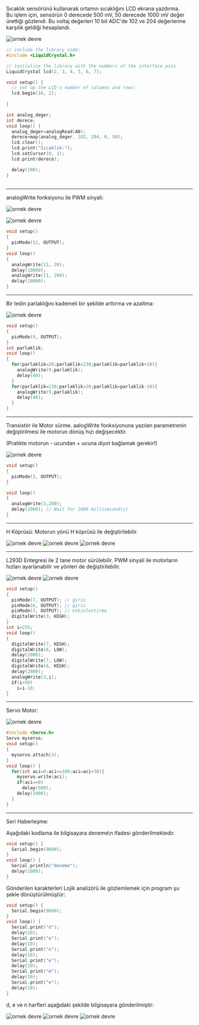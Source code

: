 Sıcaklık sensörünü kullanarak ortamın sıcaklığını LCD ekrana yazdırma.   
Bu işlem için, sensörün 0 derecede 500 mV, 50 derecede 1000 mV değer ürettiği gözlendi. Bu voltaj değerleri 10 bit ADC'de 102 ve 204 değerlerine karşılık geldiği hesaplandı.

![ornek devre](./images/ders05_01.png)

```c++
// include the library code:
#include <LiquidCrystal.h>

// initialize the library with the numbers of the interface pins
LiquidCrystal lcd(2, 3, 4, 5, 6, 7);

void setup() {
  // set up the LCD's number of columns and rows:
  lcd.begin(16, 2);
  
}

int analog_deger;
int derece;
void loop() {
  analog_deger=analogRead(A0);
  derece=map(analog_deger, 102, 204, 0, 50);
  lcd.clear();
  lcd.print("Sicaklik:");
  lcd.setCursor(0, 1);
  lcd.print(derece);

  delay(100);
}
 
```

---


analogWrite fonksiyonu ile PWM sinyali:

![ornek devre](./images/ders05_02.png)   

![ornek devre](./images/ders05_03.png)   


```c++
void setup()
{ 
  pinMode(11, OUTPUT);
}
void loop()
{
  analogWrite(11, 20);
  delay(10000);
  analogWrite(11, 200);
  delay(10000); 
}
```

---

Bir ledin parlaklığını kademeli bir şekilde arttırma ve azaltma:

![ornek devre](./images/ders05_04.png)

```c++
void setup()
{
  pinMode(9, OUTPUT);
}
int parlaklik;
void loop()
{
  for(parlaklik=20;parlaklik<230;parlaklik=parlaklik+10){
    analogWrite(9,parlaklik);
    delay(40); 
  }
  for(parlaklik=230;parlaklik>20;parlaklik=parlaklik-10){
    analogWrite(9,parlaklik);
    delay(40); 
  }
}
```

---
Transistör ile Motor sürme. aalogWrite fonksiyonuna yazılan parametrenin değiştirilmesi ile motorun dönüş hızı değişecektir.

(Pratikte  motorun - ucundan + ucuna diyot bağlamak gerekir!)

![ornek devre](./images/ders05_05.png)

```c++
void setup()
{
  pinMode(3, OUTPUT);
}

void loop()
{
  analogWrite(3,200);
  delay(1000); // Wait for 1000 millisecond(s)
}
```

---

H Köprüsü:
Motorun yönü H köprüsü ile değiştirilebilir.

![ornek devre](./images/ders05_06.png)
![ornek devre](./images/ders05_07.png)
![ornek devre](./images/ders05_08.png)

---
L293D Entegresi ile 2 tane motor sürülebilir. PWM sinyali ile motorların hızları ayarlanabilir ve yönleri de değiştirilebilir.

![ornek devre](./images/ders05_09.gif)
![ornek devre](./images/ders05_10.png)

```c++
void setup()
{
  pinMode(7, OUTPUT); // giris
  pinMode(6, OUTPUT); // giris
  pinMode(3, OUTPUT); // etkinlestirme
  digitalWrite(3, HIGH);
}
int i=255;
void loop()
{
  digitalWrite(7, HIGH);
  digitalWrite(6, LOW);
  delay(2000);
  digitalWrite(7, LOW);
  digitalWrite(6, HIGH);
  delay(2000);
  analogWrite(3,i);
  if(i>50)
    i=i-10;
}
```


---

Servo Motor:

![ornek devre](./images/ders05_11.png)

```c++
#include <Servo.h> 
Servo myservo;
void setup() 
{ 
  myservo.attach(3);
} 
void loop() {
  for(int aci=0;aci<=180;aci=aci+30){  
    myservo.write(aci);
    if(aci==0)
      delay(500);
    delay(1000);
  }
} 
```

---
Seri Haberleşme:

Aşağıdaki kodlama ile bilgisayara deneme\n ifadesi gönderilmektedir.
```c++
void setup() {
  Serial.begin(9600);
}
void loop() {
  Serial.println("deneme");
  delay(1000);
}
```

Gönderilen karakterleri Lojik analizörü ile gözlemlemek için program şu şekle dönüştürülmüştür:

```c++
void setup() {
  Serial.begin(9600);
}
void loop() {
  Serial.print("d");
  delay(10);
  Serial.print("e");
  delay(10);
  Serial.print("n");
  delay(10);
  Serial.print("e");
  delay(10);
  Serial.print("m");
  delay(10);
  Serial.print("e");
  delay(10); 
}
```

d, e ve n harfleri aşağıdaki şekilde bilgisayara gönderilmiştir:

![ornek devre](./images/ders05_12.png)
![ornek devre](./images/ders05_13.png)
![ornek devre](./images/ders05_14.png)











